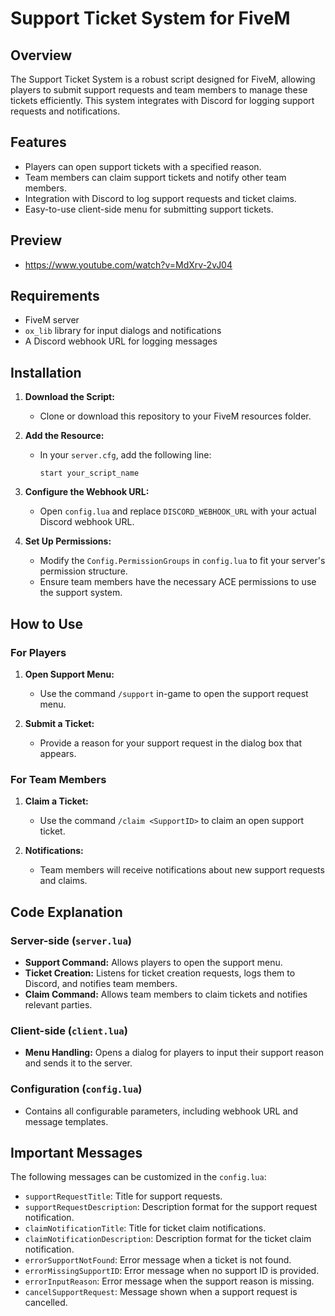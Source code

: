# Support Ticket System for FiveM

## Overview
The Support Ticket System is a robust script designed for FiveM, allowing players to submit support requests and team members to manage these tickets efficiently. This system integrates with Discord for logging support requests and notifications.

## Features
- Players can open support tickets with a specified reason.
- Team members can claim support tickets and notify other team members.
- Integration with Discord to log support requests and ticket claims.
- Easy-to-use client-side menu for submitting support tickets.

## Preview
- https://www.youtube.com/watch?v=MdXrv-2vJ04 

## Requirements
- FiveM server
- `ox_lib` library for input dialogs and notifications
- A Discord webhook URL for logging messages

## Installation
1. **Download the Script:**
   - Clone or download this repository to your FiveM resources folder.

2. **Add the Resource:**
   - In your `server.cfg`, add the following line:
     ```
     start your_script_name
     ```

3. **Configure the Webhook URL:**
   - Open `config.lua` and replace `DISCORD_WEBHOOK_URL` with your actual Discord webhook URL.

4. **Set Up Permissions:**
   - Modify the `Config.PermissionGroups` in `config.lua` to fit your server's permission structure.
   - Ensure team members have the necessary ACE permissions to use the support system.

## How to Use
### For Players
1. **Open Support Menu:**
   - Use the command `/support` in-game to open the support request menu.
  
2. **Submit a Ticket:**
   - Provide a reason for your support request in the dialog box that appears.

### For Team Members
1. **Claim a Ticket:**
   - Use the command `/claim <SupportID>` to claim an open support ticket.
  
2. **Notifications:**
   - Team members will receive notifications about new support requests and claims.

## Code Explanation
### Server-side (`server.lua`)
- **Support Command:** Allows players to open the support menu.
- **Ticket Creation:** Listens for ticket creation requests, logs them to Discord, and notifies team members.
- **Claim Command:** Allows team members to claim tickets and notifies relevant parties.

### Client-side (`client.lua`)
- **Menu Handling:** Opens a dialog for players to input their support reason and sends it to the server.

### Configuration (`config.lua`)
- Contains all configurable parameters, including webhook URL and message templates.

## Important Messages
The following messages can be customized in the `config.lua`:
- `supportRequestTitle`: Title for support requests.
- `supportRequestDescription`: Description format for the support request notification.
- `claimNotificationTitle`: Title for ticket claim notifications.
- `claimNotificationDescription`: Description format for the ticket claim notification.
- `errorSupportNotFound`: Error message when a ticket is not found.
- `errorMissingSupportID`: Error message when no support ID is provided.
- `errorInputReason`: Error message when the support reason is missing.
- `cancelSupportRequest`: Message shown when a support request is cancelled.
